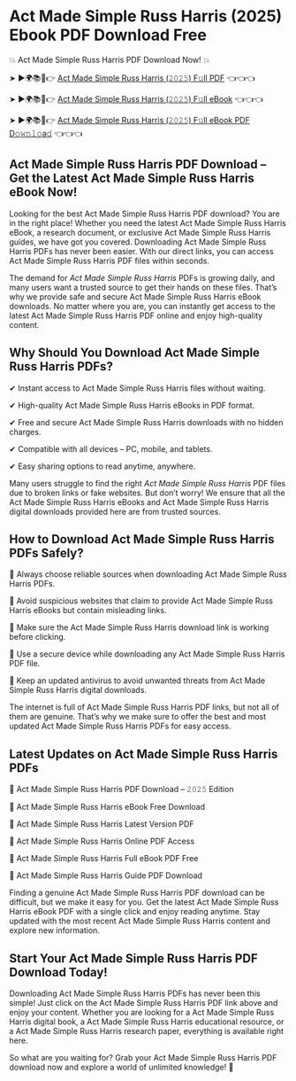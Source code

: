 # Act Made Simple Russ Harris (2025) Ebook PDF Download Free

💥 Act Made Simple Russ Harris PDF Download Now! 💥

➤ ►🌍📚📱👉 [Act Made Simple Russ Harris (𝟸𝟶𝟸𝟻) F𝚞ll PDF](https://getpdf.xyz/act-made-simple-russ-harris) 👈👈👈


➤ ►🌍📚📱👉 [Act Made Simple Russ Harris (𝟸𝟶𝟸𝟻) F𝚞ll eBook](https://getpdf.xyz/act-made-simple-russ-harris) 👈👈👈


➤ ►🌍📚📱👉 [Act Made Simple Russ Harris (𝟸𝟶𝟸𝟻) F𝚞ll eBook PDF D𝚘𝚠𝚗𝚕𝚘a𝚍](https://getpdf.xyz/act-made-simple-russ-harris) 👈👈👈


## Act Made Simple Russ Harris PDF Download – Get the Latest Act Made Simple Russ Harris eBook Now!

Looking for the best Act Made Simple Russ Harris PDF download? You are in the right place! Whether you need the latest Act Made Simple Russ Harris eBook, a research document, or exclusive Act Made Simple Russ Harris guides, we have got you covered. Downloading Act Made Simple Russ Harris PDFs has never been easier. With our direct links, you can access Act Made Simple Russ Harris PDF files within seconds.

The demand for *Act Made Simple Russ Harris* PDFs is growing daily, and many users want a trusted source to get their hands on these files. That’s why we provide safe and secure Act Made Simple Russ Harris eBook downloads. No matter where you are, you can instantly get access to the latest Act Made Simple Russ Harris PDF online and enjoy high-quality content.

## Why Should You Download Act Made Simple Russ Harris PDFs?

✔ Instant access to Act Made Simple Russ Harris files without waiting.

✔ High-quality Act Made Simple Russ Harris eBooks in PDF format.

✔ Free and secure Act Made Simple Russ Harris downloads with no hidden charges.

✔ Compatible with all devices – PC, mobile, and tablets.

✔ Easy sharing options to read anytime, anywhere.

Many users struggle to find the right *Act Made Simple Russ Harris* PDF files due to broken links or fake websites. But don’t worry! We ensure that all the Act Made Simple Russ Harris eBooks and Act Made Simple Russ Harris digital downloads provided here are from trusted sources.

## How to Download Act Made Simple Russ Harris PDFs Safely?

📌 Always choose reliable sources when downloading Act Made Simple Russ Harris PDFs.

📌 Avoid suspicious websites that claim to provide Act Made Simple Russ Harris eBooks but contain misleading links.

📌 Make sure the Act Made Simple Russ Harris download link is working before clicking.

📌 Use a secure device while downloading any Act Made Simple Russ Harris PDF file.

📌 Keep an updated antivirus to avoid unwanted threats from Act Made Simple Russ Harris digital downloads.

The internet is full of Act Made Simple Russ Harris PDF links, but not all of them are genuine. That’s why we make sure to offer the best and most updated Act Made Simple Russ Harris PDFs for easy access.

## Latest Updates on Act Made Simple Russ Harris PDFs

🔹 Act Made Simple Russ Harris PDF Download – 𝟸𝟶𝟸𝟻 Edition

🔹 Act Made Simple Russ Harris eBook Free Download

🔹 Act Made Simple Russ Harris Latest Version PDF

🔹 Act Made Simple Russ Harris Online PDF Access

🔹 Act Made Simple Russ Harris Full eBook PDF Free

🔹 Act Made Simple Russ Harris Guide PDF Download

Finding a genuine Act Made Simple Russ Harris PDF download can be difficult, but we make it easy for you. Get the latest Act Made Simple Russ Harris eBook PDF with a single click and enjoy reading anytime. Stay updated with the most recent Act Made Simple Russ Harris content and explore new information.

## Start Your Act Made Simple Russ Harris PDF Download Today!

Downloading Act Made Simple Russ Harris PDFs has never been this simple! Just click on the Act Made Simple Russ Harris PDF link above and enjoy your content. Whether you are looking for a Act Made Simple Russ Harris digital book, a Act Made Simple Russ Harris educational resource, or a Act Made Simple Russ Harris research paper, everything is available right here.

So what are you waiting for? Grab your Act Made Simple Russ Harris PDF download now and explore a world of unlimited knowledge! 🚀